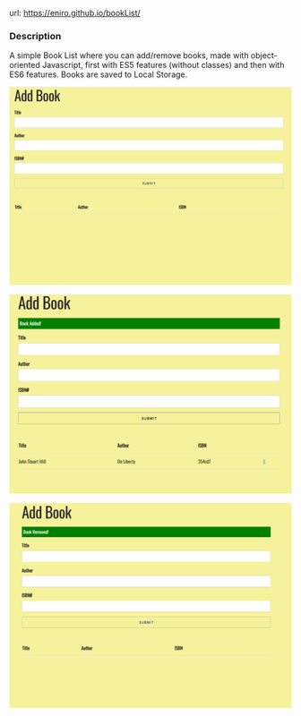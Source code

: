 url: https://eniro.github.io/bookList/

<h3> Description </h3>
A simple Book List where you can add/remove books, made with object-oriented Javascript, first with ES5 features (without classes) and then with ES6 features. Books are saved to Local Storage.

![capture](https://github.com/eniro/bookList/blob/master/docs/Capture.PNG)

![capture](https://github.com/eniro/bookList/blob/master/docs/Capture1.PNG)

![capture](https://github.com/eniro/bookList/blob/master/docs/Capture2.PNG)

